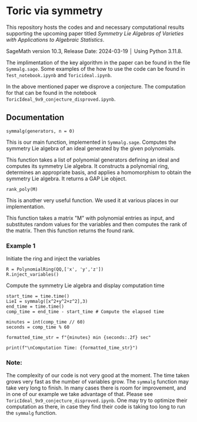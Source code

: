 # Toric via symmetry
This repository hosts the codes and and necessary computational results supporting the upcoming paper titled _Symmetry Lie Algebras of Varieties with Applications to Algebraic Statistics_.

SageMath version 10.3, Release Date: 2024-03-19                    │
Using Python 3.11.8.     

The implimentation of the key algorithm in the paper can be found in the file `Symmalg.sage`. Some examples of the how to use the code can be found in `Test_notebook.ipynb` and `Toricideal.ipynb`.

In the above mentioned paper we disprove a conjecture. The computation for that can be found in the notebook `ToricIdeal_9x9_conjecture_disproved.ipynb`.

## Documentation
`symmalg(generators, n = 0)`

This is our main function, implemented in `Symmalg.sage`.
Computes the symmetry Lie algebra of an ideal generated by the given polynomials.
    
This function takes a list of polynomial generators defining an ideal and computes its symmetry Lie algebra. It constructs a polynomial ring, determines an appropriate basis, and applies a homomorphism to obtain the symmetry Lie algebra. It returns a GAP Lie object.


`rank_poly(M)`

This is another very useful function. We used it at various places in our implementation.

This function takes a matrix "M" with polynomial entries as input, and substitutes random values for the variables and then computes the rank of the matrix. Then this function returns the found rank.

### Example 1

Initiate the ring and inject the variables
```
R = PolynomialRing(QQ,['x', 'y','z'])
R.inject_variables()
```
Compute the symmetry Lie algebra and display computation time
```
start_time = time.time()
LieI = symmalg([x^2+y^2+z^2],3)
end_time = time.time()
comp_time = end_time - start_time # Compute the elapsed time

minutes = int(comp_time // 60)
seconds = comp_time % 60

formatted_time_str = f"{minutes} min {seconds:.2f} sec"

print(f"\nComputation Time: {formatted_time_str}")
```

### Note:
The complexity of our code is not very good at the moment. The time taken grows very fast as the number of variables grow. The ```symmalg``` function may take very long to finish. In many cases there is room for improvement, and in one of our example we take advantage of that. Please see `ToricIdeal_9x9_conjecture_disproved.ipynb`. One may try to optimize their computation as there, in case they find their code is taking too long to run the ```symmalg``` function.